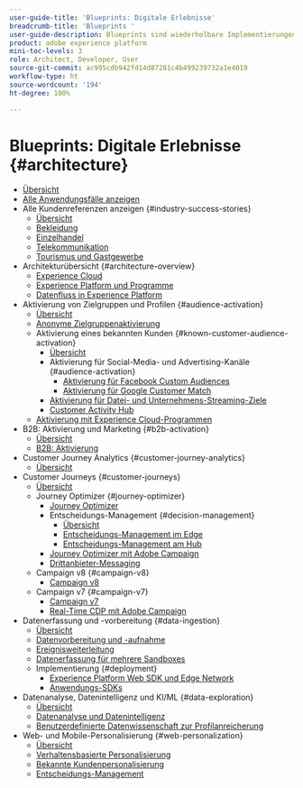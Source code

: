 ```yaml
---
user-guide-title: 'Blueprints: Digitale Erlebnisse'
breadcrumb-title: 'Blueprints '
user-guide-description: Blueprints sind wiederholbare Implementierungen, die bekannte Geschäftsprobleme adressieren und Architekturdiagramme, technische Überlegungen und Links zu relevanter Dokumentation enthalten.
product: adobe experience platform
mini-toc-levels: 3
role: Architect, Developer, User
source-git-commit: ac995cdb942fd14d87281c4b499239732a1e4019
workflow-type: ht
source-wordcount: '194'
ht-degree: 100%

---
```



# Blueprints: Digitale Erlebnisse {#architecture}

+ [Übersicht](/help/blueprints/overview.md)
+ [Alle Anwendungsfälle anzeigen](/help/blueprints/use-cases.md)
+ Alle Kundenreferenzen anzeigen {#industry-success-stories}
   + [Übersicht](/help/blueprints/industry-success-stories/overview.md)
   + [Bekleidung](/help/blueprints/industry-success-stories/apparel.md)
   + [Einzelhandel](/help/blueprints/industry-success-stories/retail.md)
   + [Telekommunikation](/help/blueprints/industry-success-stories/telecommunications.md)
   + [Tourismus und Gastgewerbe](/help/blueprints/industry-success-stories/travel-hospitality.md)
+ Architekturübersicht {#architecture-overview}
   + [Experience Cloud](/help/blueprints/experience-platform/experience-cloud.md)
   + [Experience Platform und Programme](/help/blueprints/experience-platform/platform-applications.md)
   + [Datenfluss in Experience Platform](/help/blueprints/experience-platform/platform-data-flow.md)
+ Aktivierung von Zielgruppen und Profilen {#audience-activation}
   + [Übersicht](/help/blueprints/audience-activation/overview.md)
   + [Anonyme Zielgruppenaktivierung](/help/blueprints/audience-activation/anonymous.md)
   + Aktivierung eines bekannten Kunden {#known-customer-audience-activation}
      + [Übersicht](/help/blueprints/audience-activation/known.md)
      + Aktivierung für Social-Media- und Advertising-Kanäle {#audience-activation}
         + [Aktivierung für Facebook Custom Audiences](/help/blueprints/audience-activation/destinations/facebook.md)
         + [Aktivierung für Google Customer Match](/help/blueprints/audience-activation/destinations/gcm.md)
      + [Aktivierung für Datei- und Unternehmens-Streaming-Ziele](/help/blueprints/audience-activation/enterprise-destinations.md)
      + [Customer Activity Hub](/help/blueprints/audience-activation/customer-activity.md)
   + [Aktivierung mit Experience Cloud-Programmen](/help/blueprints/audience-activation/platform-and-applications.md)
+ B2B: Aktivierung und Marketing {#b2b-activation}
   + [Übersicht](/help/blueprints/b2b/overview.md)
   + [B2B: Aktivierung](/help/blueprints/b2b/b2bactivation.md)
+ Customer Journey Analytics {#customer-journey-analytics}
   + [Übersicht](/help/blueprints/customer-journey-analytics/overview.md)
+ Customer Journeys {#customer-journeys}
   + [Übersicht](/help/blueprints/customer-journeys/overview.md)
   + Journey Optimizer {#journey-optimizer}
      + [Journey Optimizer](/help/blueprints/customer-journeys/journey-optimizer.md)
      + Entscheidungs-Management {#decision-management}
         + [Übersicht](/help/blueprints/customer-journeys/decision_management/decision-management-overview.md)
         + [Entscheidungs-Management im Edge](/help/blueprints/customer-journeys/decision_management/decision-management-edge.md)
         + [Entscheidungs-Management am Hub](/help/blueprints/customer-journeys/decision_management/decision-management-hub.md)
      + [Journey Optimizer mit Adobe Campaign](/help/blueprints/customer-journeys/ajo-and-campaign.md)
      + [Drittanbieter-Messaging](/help/blueprints/customer-journeys/3rd-party-messaging.md)
   + Campaign v8 {#campaign-v8}
      + [Campaign v8](/help/blueprints/customer-journeys/campaign-v8.md)
   + Campaign v7 {#campaign-v7}
      + [Campaign v7](/help/blueprints/customer-journeys/campaign-v7.md)
      + [Real-Time CDP mit Adobe Campaign](/help/blueprints/customer-journeys/rtcdp-and-campaign.md)
+ Datenerfassung und -vorbereitung {#data-ingestion}
   + [Übersicht](/help/blueprints/data-ingestion/overview.md)
   + [Datenvorbereitung und -aufnahme](/help/blueprints/data-ingestion/ingestion.md)
   + [Ereignisweiterleitung](/help/blueprints/data-ingestion/server-side-collection.md)
   + [Datenerfassung für mehrere Sandboxes](/help/blueprints/data-ingestion/multi-sandbox-data-collection.md)
   + Implementierung {#deployment}
      + [Experience Platform Web SDK und Edge Network](/help/blueprints/data-ingestion/websdk.md)
      + [Anwendungs-SDKs](/help/blueprints/data-ingestion/appsdk.md)
+ Datenanalyse, Datenintelligenz und KI/ML {#data-exploration}
   + [Übersicht](/help/blueprints/data-insights/overview.md)
   + [Datenanalyse und Datenintelligenz](/help/blueprints/data-insights/analysis.md)
   + [Benutzerdefinierte Datenwissenschaft zur Profilanreicherung](/help/blueprints/data-insights/data-science.md)
+ Web- und Mobile-Personalisierung {#web-personalization}
   + [Übersicht](/help/blueprints/web-personalization/overview.md)
   + [Verhaltensbasierte Personalisierung](/help/blueprints/web-personalization/behavioral.md)
   + [Bekannte Kundenpersonalisierung](/help/blueprints/web-personalization/known-personalization.md)
   + [Entscheidungs-Management](/help/blueprints/web-personalization/decision-management-edge.md)